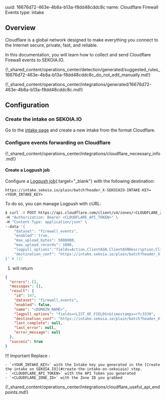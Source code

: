 uuid: 16676d72-463e-4b8a-b13a-f8dd48cddc8c
name: Cloudflare Firewall Events
type: intake

## Overview

Cloudflare is a global network designed to make everything you connect to the Internet secure, private, fast, and reliable.

In this documentation, you will learn how to collect and send Cloudflare Firewall events to SEKOIA.IO.

{!_shared_content/operations_center/detection/generated/suggested_rules_16676d72-463e-4b8a-b13a-f8dd48cddc8c_do_not_edit_manually.md!}

{!_shared_content/operations_center/integrations/generated/16676d72-463e-4b8a-b13a-f8dd48cddc8c.md!}

## Configuration

### Create the intake on SEKOIA.IO

Go to the [intake page](https://app.sekoia.io/operations/intakes) and create a new intake from the format Cloudflare.

### Configure events forwarding on Cloudflare

{!_shared_content/operations_center/integrations/cloudflare_necessary_info.md!}

#### Create a Logpush job

Configure a [Logpush job](https://developers.cloudflare.com/logs/reference/logpush-api-configuration/){:target="_blank"} with the following destination:

`https://intake.sekoia.io/plain/batch?header_X-SEKOIAIO-INTAKE-KEY=<YOUR_INTAKE_KEY>`

To do so, you can manage Logpush with cURL:

```bash
$ curl -X POST https://api.cloudflare.com/client/v4/zones/<CLOUDFLARE_ZONE_ID>/logpush/jobs \
-H "Authorization: Bearer <CLOUDFLARE_API_TOKEN>" \
-H "Content-Type: application/json" \
--data '{
    "dataset": "firewall_events",
    "enabled": true,
    "max_upload_bytes": 5000000,
    "max_upload_records": 1000,
    "logpull_options":"fields=Action,ClientASN,ClientASNDescription,ClientCountry,ClientIP,ClientIPClass,ClientRefererHost,ClientRefererPath,ClientRefererQuery,ClientRefererScheme,ClientRequestHost,ClientRequestMethod,ClientRequestPath,ClientRequestProtocol,ClientRequestQuery,ClientRequestScheme,ClientRequestUserAgent,Datetime,EdgeColoCode,EdgeResponseStatus,Kind,MatchIndex,Metadata,OriginResponseStatus,OriginatorRayID,RayID,RuleID,Source&timestamps=unix",
    "destination_conf": "https://intake.sekoia.io/plain/batch?header_X-SEKOIAIO-INTAKE-KEY=<YOUR_INTAKE_KEY>"
}' # (1)
```

1. will return
```json
{
  "errors": [],
  "messages": [],
  "result": {
    "id": 147,
    "dataset": "firewall_events",
    "enabled": false,
    "name": "<DOMAIN_NAME>",
    "logpull_options": "fields=<LIST_OF_FIELDS>&timestamps=rfc3339",
    "destination_conf": "https://intake.sekoia.io/plain/batch?header_X-SEKOIAIO-INTAKE-KEY=<YOUR_INTAKE_KEY>",
    "last_complete": null,
    "last_error": null,
    "error_message": null
  },
  "success": true
}
```

!!! Important
    Replace :

    - `<YOUR_INTAKE_KEY>` with the Intake key you generated in the [Create the intake on SEKOIA.IO](#create-the-intake-on-sekoiaio) step.
    - `<CLOUDFLARE_API_TOKEN>` with the API Token you generated
    - `<CLOUDFLARE_ZONE_ID>` with the Zone ID you grabbed

{!_shared_content/operations_center/integrations/cloudflare_useful_api_endpoints.md!}
